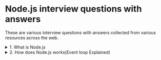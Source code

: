 # Node.js interview questions with answers

These are various interview questions with answers collected from various resources across the web.

<details>
  <summary>1. What is Node.js</summary>
  Node.js® is an open-source, cross-platform JavaScript runtime environment. As an asynchronous event-driven JavaScript runtime, Node.js is designed to build scalable network applications. Node.js is perfect for data-intensive applications as it uses an asynchronous, event-driven model. You can use  I/O intensive web applications like video streaming sites. You can also use it for developing: Real-time web applications, Network applications, General-purpose applications, and Distributed systems.
</details>
<details>
  <summary>2. How does Node.js works(Event loop Explained)</summary>
  This is best explained in this video.

  [Morning Keynote- Everything You Need to Know About Node.js Event Loop - Bert Belder, IBM](https://www.youtube.com/watch?v=PNa9OMajw9w).
</details>
